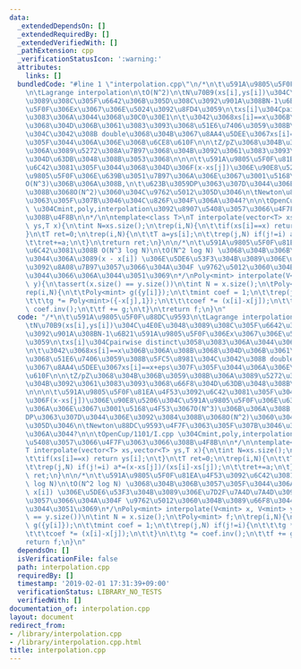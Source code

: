 ```yaml
---
data:
  _extendedDependsOn: []
  _extendedRequiredBy: []
  _extendedVerifiedWith: []
  _pathExtension: cpp
  _verificationStatusIcon: ':warning:'
  attributes:
    links: []
  bundledCode: "#line 1 \"interpolation.cpp\"\n/*\n\t\u591A\u9805\u5F0F\u88DC\u9593\
    \n\tLagrange interpolation\n\tO(N^2)\n\tN\u70B9(xs[i],ys[i])\u304C\u4E0E\u3048\
    \u3089\u308C\u305F\u6642\u306B\u305D\u308C\u3092\u901A\u308BN-1\u6B21\u591A\u9805\
    \u5F0F\u306Ex\u3067\u306E\u5024\u3092\u8FD4\u3059\n\txs[i]\u304Cpairwise distinct\u3058\
    \u3083\u306A\u3044\u3068\u30C0\u30E1\n\t\u3042\u3068xs[i]==x\u306B\u306A\u308B\
    \u3068\u304D\u306B\u3061\u3083\u3093\u3068\u51E6\u7406\u3059\u308B\u5FC5\u8981\
    \u304C\u3042\u308B double\u3068\u304B\u3067\u8AA4\u5DEE\u3067xs[i]==x+eps\u307F\
    \u305F\u3044\u306A\u306E\u306B\u6CE8\u610F\n\n\tZ/pZ\u3068\u304B\u306B\u3059\u308B\
    \u306A\u3089\u5272\u308A\u7B97\u3068\u304B\u3092\u3061\u3083\u3093\u3068\u66F8\
    \u304D\u63DB\u3048\u308B\u3053\u3068\n\n\n\t\u591A\u9805\u5F0F\u81EA\u4F53\u3092\
    \u6C42\u3081\u305F\u3044\u3068\u304D\u306F(x-xs[j])\u306E\u90E8\u5206\u304C\u591A\
    \u9805\u5F0F\u306E\u639B\u3051\u7B97\u306A\u306E\u3067\u3001\u5168\u4F53\u3067\
    O(N^3)\u306B\u306A\u308B,\n\t\u623B\u3059DP\u3063\u307D\u3044\u306E\u3092\u3084\
    \u308B\u3068O(N^2)\u3060\u304C\u9762\u5012\u305D\u3046\n\tNewton\u88DC\u9593\u4F7F\
    \u3063\u305F\u307B\u3046\u304C\u826F\u304F\u306A\u3044?\n\n\tOpenCup/1101/I.cpp\
    \ \u304Cmint,poly,interpolation\u3092\u8907\u5408\u3057\u3066\u4F7F\u3063\u3066\
    \u308B\u4F8B\n\n*/\n\ntemplate<class T>\nT interpolate(vector<T> xs,vector<T>\
    \ ys,T x){\n\tint N=xs.size();\n\trep(i,N){\n\t\tif(xs[i]==x) return ys[i];\n\t\
    }\n\tT ret=0;\n\trep(i,N){\n\t\tT a=ys[i];\n\t\trep(j,N) if(j!=i) a*=(x-xs[j])/(xs[i]-xs[j]);\n\
    \t\tret+=a;\n\t}\n\treturn ret;\n}\n\n/*\n\t\u591A\u9805\u5F0F\u81EA\u4F53\u3092\
    \u6C42\u3081\u308B O(N^3 log N)\n\tO(N^2 log N) \u3068\u304B\u306B\u3057\u305F\
    \u3044\u306A\u3089(x - x[i]) \u306E\u5DE6\u53F3\u304B\u3089\u306E\u7D2F\u7A4D\u7A4D\
    \u3092\u8A08\u7B97\u3057\u3066\u304A\u304F \u9762\u5012\u3060\u304B\u3089\u66F8\
    \u3044\u3066\u306A\u3044\u3051\u3069\n*/\nPoly<mint> interpolate(V<mint> x, V<mint>\
    \ y){\n\tassert(x.size() == y.size())\n\tint N = x.size();\n\tPoly<mint> f;\n\t\
    rep(i,N){\n\t\tPoly<mint> g({y[i]});\n\t\tmint coef = 1;\n\t\trep(j,N) if(j!=i){\n\
    \t\t\tg *= Poly<mint>({-x[j],1});\n\t\t\tcoef *= (x[i]-x[j]);\n\t\t}\n\t\tg *=\
    \ coef.inv();\n\t\tf += g;\n\t}\n\treturn f;\n}\n"
  code: "/*\n\t\u591A\u9805\u5F0F\u88DC\u9593\n\tLagrange interpolation\n\tO(N^2)\n\
    \tN\u70B9(xs[i],ys[i])\u304C\u4E0E\u3048\u3089\u308C\u305F\u6642\u306B\u305D\u308C\
    \u3092\u901A\u308BN-1\u6B21\u591A\u9805\u5F0F\u306Ex\u3067\u306E\u5024\u3092\u8FD4\
    \u3059\n\txs[i]\u304Cpairwise distinct\u3058\u3083\u306A\u3044\u3068\u30C0\u30E1\
    \n\t\u3042\u3068xs[i]==x\u306B\u306A\u308B\u3068\u304D\u306B\u3061\u3083\u3093\
    \u3068\u51E6\u7406\u3059\u308B\u5FC5\u8981\u304C\u3042\u308B double\u3068\u304B\
    \u3067\u8AA4\u5DEE\u3067xs[i]==x+eps\u307F\u305F\u3044\u306A\u306E\u306B\u6CE8\
    \u610F\n\n\tZ/pZ\u3068\u304B\u306B\u3059\u308B\u306A\u3089\u5272\u308A\u7B97\u3068\
    \u304B\u3092\u3061\u3083\u3093\u3068\u66F8\u304D\u63DB\u3048\u308B\u3053\u3068\
    \n\n\n\t\u591A\u9805\u5F0F\u81EA\u4F53\u3092\u6C42\u3081\u305F\u3044\u3068\u304D\
    \u306F(x-xs[j])\u306E\u90E8\u5206\u304C\u591A\u9805\u5F0F\u306E\u639B\u3051\u7B97\
    \u306A\u306E\u3067\u3001\u5168\u4F53\u3067O(N^3)\u306B\u306A\u308B,\n\t\u623B\u3059\
    DP\u3063\u307D\u3044\u306E\u3092\u3084\u308B\u3068O(N^2)\u3060\u304C\u9762\u5012\
    \u305D\u3046\n\tNewton\u88DC\u9593\u4F7F\u3063\u305F\u307B\u3046\u304C\u826F\u304F\
    \u306A\u3044?\n\n\tOpenCup/1101/I.cpp \u304Cmint,poly,interpolation\u3092\u8907\
    \u5408\u3057\u3066\u4F7F\u3063\u3066\u308B\u4F8B\n\n*/\n\ntemplate<class T>\n\
    T interpolate(vector<T> xs,vector<T> ys,T x){\n\tint N=xs.size();\n\trep(i,N){\n\
    \t\tif(xs[i]==x) return ys[i];\n\t}\n\tT ret=0;\n\trep(i,N){\n\t\tT a=ys[i];\n\
    \t\trep(j,N) if(j!=i) a*=(x-xs[j])/(xs[i]-xs[j]);\n\t\tret+=a;\n\t}\n\treturn\
    \ ret;\n}\n\n/*\n\t\u591A\u9805\u5F0F\u81EA\u4F53\u3092\u6C42\u3081\u308B O(N^3\
    \ log N)\n\tO(N^2 log N) \u3068\u304B\u306B\u3057\u305F\u3044\u306A\u3089(x -\
    \ x[i]) \u306E\u5DE6\u53F3\u304B\u3089\u306E\u7D2F\u7A4D\u7A4D\u3092\u8A08\u7B97\
    \u3057\u3066\u304A\u304F \u9762\u5012\u3060\u304B\u3089\u66F8\u3044\u3066\u306A\
    \u3044\u3051\u3069\n*/\nPoly<mint> interpolate(V<mint> x, V<mint> y){\n\tassert(x.size()\
    \ == y.size())\n\tint N = x.size();\n\tPoly<mint> f;\n\trep(i,N){\n\t\tPoly<mint>\
    \ g({y[i]});\n\t\tmint coef = 1;\n\t\trep(j,N) if(j!=i){\n\t\t\tg *= Poly<mint>({-x[j],1});\n\
    \t\t\tcoef *= (x[i]-x[j]);\n\t\t}\n\t\tg *= coef.inv();\n\t\tf += g;\n\t}\n\t\
    return f;\n}\n"
  dependsOn: []
  isVerificationFile: false
  path: interpolation.cpp
  requiredBy: []
  timestamp: '2019-02-01 17:31:39+09:00'
  verificationStatus: LIBRARY_NO_TESTS
  verifiedWith: []
documentation_of: interpolation.cpp
layout: document
redirect_from:
- /library/interpolation.cpp
- /library/interpolation.cpp.html
title: interpolation.cpp
---
```

